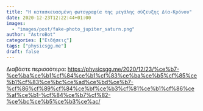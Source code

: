 ```yaml
---
title: "Η κατασκευασμένη φωτογραφία της μεγάλης σύζευξης Δία-Κρόνου"
date: 2020-12-23T12:22:44+01:00
images:
  - "images/post/fake-photo_jupiter_saturn.png"
author: "AstroBot"
categories: ["Ειδήσεις"]
tags: ["physicsgg.me"]
draft: false
---
```




Διαβάστε περισσότερα: https://physicsgg.me/2020/12/23/%ce%b7-%ce%ba%ce%b1%cf%84%ce%b1%cf%83%ce%ba%ce%b5%cf%85%ce%b1%cf%83%ce%bc%ce%ad%ce%bd%ce%b7-%cf%86%cf%89%cf%84%ce%bf%ce%b3%cf%81%ce%b1%cf%86%ce%af%ce%b1-%cf%84%ce%b7%cf%82-%ce%bc%ce%b5%ce%b3%ce%ac/
